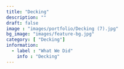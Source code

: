 ```yaml
---
title: "Decking"
description: ""
draft: false
image : "images/portfolio/Decking (7).jpg"
bg_image: "images/feature-bg.jpg"
category: [ "Decking"]
information:
  - label : "What We Did"
    info : "Decking"
---
```



